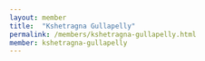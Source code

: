 ```yaml
---
layout: member
title:  "Kshetragna Gullapelly"
permalink: /members/kshetragna-gullapelly.html
member: kshetragna-gullapelly
---
```

